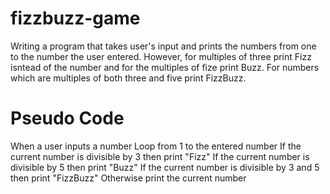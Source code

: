 # fizzbuzz-game
Writing a program that takes user's input and prints the numbers from one to the number the user entered. However, for multiples of three print Fizz isntead of the number and for the multiples of fize print Buzz. For numbers which are multiples of both three and five print FizzBuzz.


# Pseudo Code
When a user inputs a number
Loop from 1 to the entered number
If the current number is divisible by 3 then print "Fizz"
If the current number is divisible by 5 then print "Buzz"
If the current number is divisible by 3 and 5 then print "FizzBuzz"
Otherwise print the current number